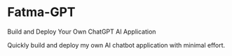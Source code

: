 # Fatma-GPT

Build and Deploy Your Own ChatGPT AI Application 

Quickly build and deploy my own AI chatbot application with minimal effort.

